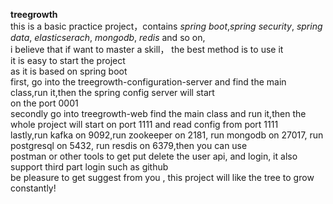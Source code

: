  **treegrowth**  
  this is a basic practice project，contains _spring boot_,_spring security_, _spring data_, _elasticserach_, _mongodb_, _redis_ and so on,  
  i believe that if want to master a skill， the best method is to use it  
  it is easy to start the project  
  as it is based on spring boot  
  first, go into the treegrowth-configuration-server and find the main class,run it,then the spring config server will start  
  on the port 0001  
  secondly go into treegrowth-web find the main class and run it,then the whole project will start on port 1111 and read config from  port 1111  
  lastly,run kafka on 9092,run zookeeper on 2181, run mongodb on 27017, run postgresql on 5432, run resdis on 6379,then you can use  
  postman or other tools to get put delete the user api, and login, it also support third part login such as github  
  be pleasure to get suggest from you , this project will like the tree to grow constantly!
